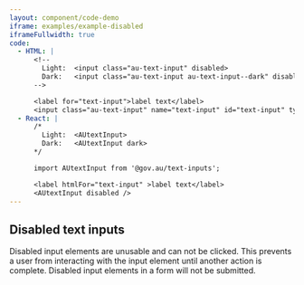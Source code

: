 ```yaml
---
layout: component/code-demo
iframe: examples/example-disabled
iframeFullwidth: true
code:
  - HTML: |
      <!--
        Light:  <input class="au-text-input" disabled>
        Dark:   <input class="au-text-input au-text-input--dark" disabled>
      -->

      <label for="text-input">label text</label>
      <input class="au-text-input" name="text-input" id="text-input" type="text" value="value" disabled>
  - React: |
      /*
        Light:  <AUtextInput>
        Dark:   <AUtextInput dark>
      */

      import AUtextInput from '@gov.au/text-inputs';

      <label htmlFor="text-input" >label text</label>
      <AUtextInput disabled />
---
```


## Disabled text inputs

Disabled input elements are unusable and can not be clicked. This prevents a user from interacting with the input element until another action is complete. Disabled input elements in a form will not be submitted.
